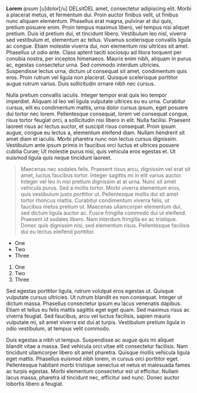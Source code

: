 **Lorem** *ipsum* [u]dolor[/u] DELsitDEL amet, consectetur adipiscing elit. Morbi a placerat metus, et fermentum dui. Proin auctor finibus velit, ut finibus nunc aliquam elementum. Phasellus erat magna, pulvinar at dui quis, pretium posuere enim. Proin tempus maximus libero, vel tempus nisi aliquet pretium. Duis id pretium dui, et tincidunt libero. Vestibulum leo nisl, viverra sed vestibulum et, elementum ac tellus. Vivamus scelerisque convallis ligula ac congue. Etiam molestie viverra dui, non elementum nisi ultrices sit amet. Phasellus ut odio ante. Class aptent taciti sociosqu ad litora torquent per conubia nostra, per inceptos himenaeos. Mauris enim nibh, aliquam in purus ac, egestas consectetur urna. Sed commodo interdum ultricies. Suspendisse lectus urna, dictum ut consequat sit amet, condimentum quis eros. Proin rutrum vel ligula non placerat. Quisque scelerisque porttitor augue rutrum varius. Duis sollicitudin ornare nibh nec cursus.

<!--cut-->

Nulla pretium convallis iaculis. Integer tempor erat quis leo tempor imperdiet. Aliquam id leo vel ligula vulputate ultrices eu eu urna. Curabitur cursus, elit eu condimentum mattis, urna dolor cursus ipsum, eget posuere dui tortor nec lorem. Pellentesque consequat, lorem vel consequat congue, risus tortor feugiat orci, a sollicitudin nisi libero in elit. Nulla facilisi. Praesent laoreet risus ac lectus auctor, et suscipit risus consequat. Proin ipsum augue, congue eu lectus a, elementum eleifend diam. Nullam hendrerit sit amet diam et iaculis. Morbi pharetra nunc non lectus cursus dignissim. Vestibulum ante ipsum primis in faucibus orci luctus et ultrices posuere cubilia Curae; Ut molestie purus nisi, quis vehicula eros egestas et. Ut euismod ligula quis neque tincidunt laoreet.

>Maecenas nec sodales felis. Praesent risus arcu, dignissim vel erat sit amet, luctus faucibus tortor. Integer sagittis mi in elit varius auctor. Integer vel leo in nisi pretium dignissim at at urna. Nunc sit amet vehicula purus. Sed a mollis tortor. Morbi viverra elementum eros, quis vestibulum justo porttitor ut. Pellentesque mollis dui sit amet tortor rhoncus mattis. Curabitur condimentum viverra felis, ut faucibus metus pretium ut. Maecenas ullamcorper elementum dui, sed dictum ligula auctor ac. Fusce fringilla commodo dui ut eleifend. Praesent id sodales libero. Nam interdum fringilla ex ac tristique. Donec quis dignissim nisi, sed elementum risus. Pellentesque facilisis dui eu lectus eleifend porttitor.

+ One
+ Two
+ Three

1. One
2. Two
3. Three

Sed egestas porttitor ligula, rutrum volutpat eros egestas ut. Quisque vulputate cursus ultricies. Ut rutrum blandit ex non consequat. Integer ut dictum massa. Phasellus consectetur ipsum eu lacus venenatis dapibus. Etiam et tellus eu felis mattis sagittis eget eget quam. Sed maximus risus ac viverra feugiat. Sed faucibus, arcu vel luctus facilisis, sapien mauris vulputate mi, sit amet viverra est dui at turpis. Vestibulum pretium ligula in odio vestibulum, at tempus velit commodo.

Duis egestas a nibh ut tempus. Suspendisse ac augue quis mi aliquet blandit vitae a massa. Sed vehicula orci vitae elit consectetur facilisis. Nam tincidunt ullamcorper libero sit amet pharetra. Quisque mollis vehicula ligula eget mattis. Phasellus euismod nibh lorem, in cursus orci porttitor eget. Pellentesque habitant morbi tristique senectus et netus et malesuada fames ac turpis egestas. Morbi elementum consectetur est ut efficitur. Nullam lacus massa, pharetra id tincidunt nec, efficitur sed nunc. Donec auctor lobortis libero a feugiat.